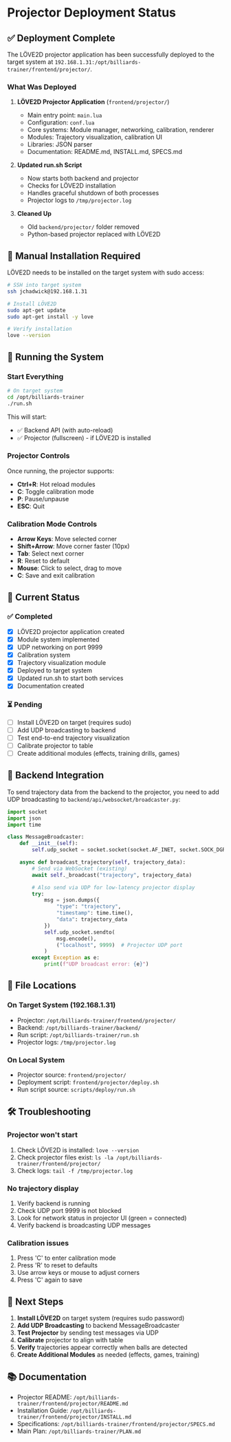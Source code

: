 # Projector Deployment Status

## ✅ Deployment Complete

The LÖVE2D projector application has been successfully deployed to the target system at `192.168.1.31:/opt/billiards-trainer/frontend/projector/`.

### What Was Deployed

1. **LÖVE2D Projector Application** (`frontend/projector/`)
   - Main entry point: `main.lua`
   - Configuration: `conf.lua`
   - Core systems: Module manager, networking, calibration, renderer
   - Modules: Trajectory visualization, calibration UI
   - Libraries: JSON parser
   - Documentation: README.md, INSTALL.md, SPECS.md

2. **Updated run.sh Script**
   - Now starts both backend and projector
   - Checks for LÖVE2D installation
   - Handles graceful shutdown of both processes
   - Projector logs to `/tmp/projector.log`

3. **Cleaned Up**
   - Old `backend/projector/` folder removed
   - Python-based projector replaced with LÖVE2D

## 🔧 Manual Installation Required

LÖVE2D needs to be installed on the target system with sudo access:

```bash
# SSH into target system
ssh jchadwick@192.168.1.31

# Install LÖVE2D
sudo apt-get update
sudo apt-get install -y love

# Verify installation
love --version
```

## 🚀 Running the System

### Start Everything

```bash
# On target system
cd /opt/billiards-trainer
./run.sh
```

This will start:
- ✅ Backend API (with auto-reload)
- ✅ Projector (fullscreen) - if LÖVE2D is installed

### Projector Controls

Once running, the projector supports:
- **Ctrl+R**: Hot reload modules
- **C**: Toggle calibration mode
- **P**: Pause/unpause
- **ESC**: Quit

### Calibration Mode Controls

- **Arrow Keys**: Move selected corner
- **Shift+Arrow**: Move corner faster (10px)
- **Tab**: Select next corner
- **R**: Reset to default
- **Mouse**: Click to select, drag to move
- **C**: Save and exit calibration

## 📍 Current Status

### ✅ Completed
- [x] LÖVE2D projector application created
- [x] Module system implemented
- [x] UDP networking on port 9999
- [x] Calibration system
- [x] Trajectory visualization module
- [x] Deployed to target system
- [x] Updated run.sh to start both services
- [x] Documentation created

### ⏳ Pending
- [ ] Install LÖVE2D on target (requires sudo)
- [ ] Add UDP broadcasting to backend
- [ ] Test end-to-end trajectory visualization
- [ ] Calibrate projector to table
- [ ] Create additional modules (effects, training drills, games)

## 🔌 Backend Integration

To send trajectory data from the backend to the projector, you need to add UDP broadcasting to `backend/api/websocket/broadcaster.py`:

```python
import socket
import json
import time

class MessageBroadcaster:
    def __init__(self):
        self.udp_socket = socket.socket(socket.AF_INET, socket.SOCK_DGRAM)

    async def broadcast_trajectory(self, trajectory_data):
        # Send via WebSocket (existing)
        await self._broadcast("trajectory", trajectory_data)

        # Also send via UDP for low-latency projector display
        try:
            msg = json.dumps({
                "type": "trajectory",
                "timestamp": time.time(),
                "data": trajectory_data
            })
            self.udp_socket.sendto(
                msg.encode(),
                ("localhost", 9999)  # Projector UDP port
            )
        except Exception as e:
            print(f"UDP broadcast error: {e}")
```

## 📁 File Locations

### On Target System (192.168.1.31)
- Projector: `/opt/billiards-trainer/frontend/projector/`
- Backend: `/opt/billiards-trainer/backend/`
- Run script: `/opt/billiards-trainer/run.sh`
- Projector logs: `/tmp/projector.log`

### On Local System
- Projector source: `frontend/projector/`
- Deployment script: `frontend/projector/deploy.sh`
- Run script source: `scripts/deploy/run.sh`

## 🛠️ Troubleshooting

### Projector won't start
1. Check LÖVE2D is installed: `love --version`
2. Check projector files exist: `ls -la /opt/billiards-trainer/frontend/projector/`
3. Check logs: `tail -f /tmp/projector.log`

### No trajectory display
1. Verify backend is running
2. Check UDP port 9999 is not blocked
3. Look for network status in projector UI (green = connected)
4. Verify backend is broadcasting UDP messages

### Calibration issues
1. Press 'C' to enter calibration mode
2. Press 'R' to reset to defaults
3. Use arrow keys or mouse to adjust corners
4. Press 'C' again to save

## 🎯 Next Steps

1. **Install LÖVE2D** on target system (requires sudo password)
2. **Add UDP Broadcasting** to backend MessageBroadcaster
3. **Test Projector** by sending test messages via UDP
4. **Calibrate** projector to align with table
5. **Verify** trajectories appear correctly when balls are detected
6. **Create Additional Modules** as needed (effects, games, training)

## 📚 Documentation

- Projector README: `/opt/billiards-trainer/frontend/projector/README.md`
- Installation Guide: `/opt/billiards-trainer/frontend/projector/INSTALL.md`
- Specifications: `/opt/billiards-trainer/frontend/projector/SPECS.md`
- Main Plan: `/opt/billiards-trainer/PLAN.md`

